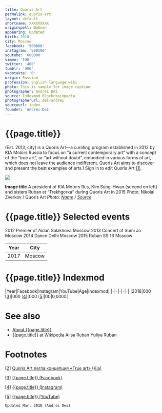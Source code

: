 ```yaml
---
title: Quoris Art
permalink: quoris-art
layout: default
shortname: XXXXXXXXX
originspell: Шаблон
appearing: Updated
birth: 2018
city: Moscow
facebook: '500000'
instagram: '500500'
youtube: '600000'
vimeo: '100'
twitter: '400'
tumblr: '900'
vkontakte: '0'
origin: Russian
profession: English language wiki
photo: This is sample for image caption
photographer: Andrei Dei
source: Indexmod Blockchainpedia
photographerurl: dei-andrei
sourceurl: index
founder: 'Andrei Dei'
---
```


# {{page.title}}

(Est. 2013, city) is a Quoris Art—a curating program established in 2012 by KIA Motors Russia to focus on “a current contemporary art” with a concept of the “true art”, or “art without doubt”, embodied in various forms of art, which does not leave the audience indifferent. Quoris Art aims to discover and present the best examples of arts.1 Sign in to edit Quoris Art <span id="a1">[\[1\]](#f1)</span>.

![](/encyclopedia/images/image-name.jpg)

**Image title**
A president of KIA Motors Rus, Kim Sung-Hwan (second on left)
and sisters Ruban at “Trekhgorka” during Quoris Art in 2015
Photo: Nikolai Zverkov / Quoris Art
*Photo: [Name](index) / [Source](index)*

# {{page.title}} Selected events
 2012 	 Premier of Aidan Salakhova 	 Moscow
 2013	 Concert of Sumi Jo	 Moscow
 2014 	 Dance Delhi 	 Moscow
 2015	 Ruban SS 16 	 Moscow

|Year|City|
|-|-|
|2017|Moscow|

# {{page.title}} Indexmod

|Year|Facebook|Instagram|YouTube|Age|Indexmod|
|-|-|-|-|-|
|2018|000 <span id="a3">[\[3\]](#f3)</span>|000 <span id="a4">[\[4\]](#f4)</span>|000 <span id="a5">[\[5\]](#f5)</span>|00|0,0000|


# See also

+ [About {{page.title}}](index)
+ [{{page.title}} at Wikipedia](index)
Alisa Ruban
Yuliya Ruban

# Footnotes

[[2]](#a2) <span id="f2"></span> [Quoris Art легла концепция «True art» (Kia)](https://www.kia.ru/kiamotorsrus/spec_projects/quoris_art/art/)

[[3]](#a3) <span id="f3"></span> [{{page.title}} (Facebook)](index)

[[4]](#a4) <span id="f4"></span> [{{page.title}} (Instagram)](index)

[[5]](#a5) <span id="f5"></span> [{{page.title}} (YouTube)](index)

`Updated Mar. 2018 (Andrei Dei)`
